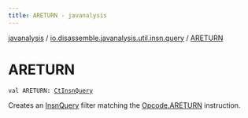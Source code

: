 ```yaml
---
title: ARETURN - javanalysis
---
```


[javanalysis](../index.html) / [io.disassemble.javanalysis.util.insn.query](index.html) / [ARETURN](./-a-r-e-t-u-r-n.html)

# ARETURN

`val ARETURN: `[`CtInsnQuery`](-ct-insn-query/index.html)

Creates an [InsnQuery](-insn-query/index.html) filter matching the [Opcode.ARETURN](#) instruction.

